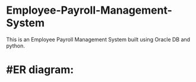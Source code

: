 # Employee-Payroll-Management-System
This is an Employee Payroll Management System built using Oracle DB and python.
# #ER diagram:
